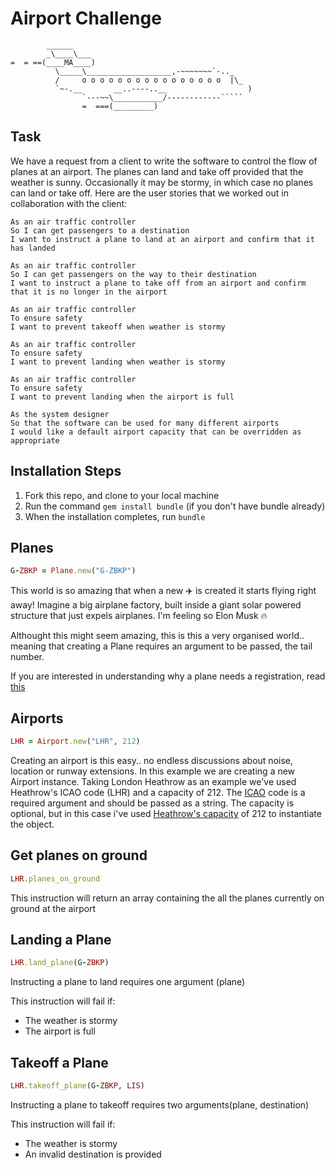 Airport Challenge
=================

```
        ______
        _\____\___
=  = ==(____MA____)
          \_____\___________________,-~~~~~~~`-.._
          /     o o o o o o o o o o o o o o o o  |\_
          `~-.__       __..----..__                  )
                `---~~\___________/------------`````
                =  ===(_________)

```

Task
-----

We have a request from a client to write the software to control the flow of planes at an airport. The planes can land and take off provided that the weather is sunny. Occasionally it may be stormy, in which case no planes can land or take off.  Here are the user stories that we worked out in collaboration with the client:

```
As an air traffic controller 
So I can get passengers to a destination 
I want to instruct a plane to land at an airport and confirm that it has landed 

As an air traffic controller 
So I can get passengers on the way to their destination 
I want to instruct a plane to take off from an airport and confirm that it is no longer in the airport

As an air traffic controller 
To ensure safety 
I want to prevent takeoff when weather is stormy 

As an air traffic controller 
To ensure safety 
I want to prevent landing when weather is stormy 

As an air traffic controller 
To ensure safety 
I want to prevent landing when the airport is full 

As the system designer
So that the software can be used for many different airports
I would like a default airport capacity that can be overridden as appropriate
```

Installation Steps
-----
1. Fork this repo, and clone to your local machine
2. Run the command `gem install bundle` (if you don't have bundle already)
3. When the installation completes, run `bundle`


Planes
-----

```ruby
G-ZBKP = Plane.new("G-ZBKP")

```

This world is so amazing that when a new :airplane: is created it starts flying right away! Imagine a big airplane factory, built inside a giant solar powered structure that just expels airplanes. I'm feeling so Elon Musk :fire:

Althought this might seem amazing, this is this a very organised world.. meaning that creating a Plane requires an argument to be passed, the tail number.

If you are interested in understanding why a plane needs a registration, read [this](https://en.wikipedia.org/wiki/Aircraft_registration)


Airports
-----

```ruby
LHR = Airport.new("LHR", 212)
```

Creating an airport is this easy.. no endless discussions about noise, location or runway extensions. In this example we are creating a new Airport instance. Taking London Heathrow as an example we've used Heathrow's ICAO code (LHR) and a capacity of 212. The [ICAO](https://en.wikipedia.org/wiki/International_Civil_Aviation_Organization_airport_code) code is a required argument and should be passed as a string. The capacity is optional, but in this case i've used [Heathrow's capacity](http://www.heathrow.com/company/company-news-and-information/company-information/facts-and-figures) of 212 to instantiate the object.


## Get planes on ground

```ruby
LHR.planes_on_ground
```

This instruction will return an array containing the all the planes currently on ground at the airport

## Landing a Plane

```ruby
LHR.land_plane(G-ZBKP)
```
Instructing a plane to land requires one argument (plane)

This instruction will fail if:
- The weather is stormy
- The airport is full


## Takeoff a Plane

```ruby
LHR.takeoff_plane(G-ZBKP, LIS)
```

Instructing a plane to takeoff requires two arguments(plane, destination)

This instruction will fail if:
- The weather is stormy
- An invalid destination is provided